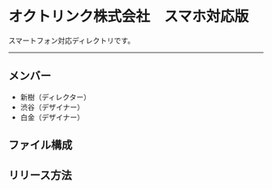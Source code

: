# オクトリンク株式会社　スマホ対応版
スマートフォン対応ディレクトリです。

---

## メンバー
* 新樹（ディレクター）
* 渋谷（デザイナー）
* 白金（デザイナー）

## ファイル構成 

## リリース方法